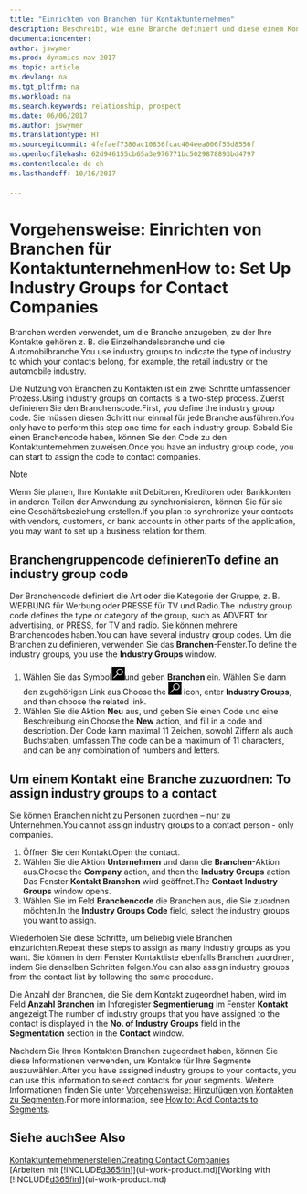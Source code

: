 ```yaml
---
title: "Einrichten von Branchen für Kontaktunternehmen"
description: Beschreibt, wie eine Branche definiert und diese einem Kontaktunternehmen, beispielsweise Einzelhandelsbranche, oder der Automobilindustrie zuweist.
documentationcenter: 
author: jswymer
ms.prod: dynamics-nav-2017
ms.topic: article
ms.devlang: na
ms.tgt_pltfrm: na
ms.workload: na
ms.search.keywords: relationship, prospect
ms.date: 06/06/2017
ms.author: jswymer
ms.translationtype: HT
ms.sourcegitcommit: 4fefaef7380ac10836fcac404eea006f55d8556f
ms.openlocfilehash: 62d946155cb65a3e976771bc5029878893bd4797
ms.contentlocale: de-ch
ms.lasthandoff: 10/16/2017

---
```

# <a name="how-to-set-up-industry-groups-for-contact-companies"></a><span data-ttu-id="148ec-103">Vorgehensweise: Einrichten von Branchen für Kontaktunternehmen</span><span class="sxs-lookup"><span data-stu-id="148ec-103">How to: Set Up Industry Groups for Contact Companies</span></span>
<span data-ttu-id="148ec-104">Branchen werden verwendet, um die Branche anzugeben, zu der Ihre Kontakte gehören z. B. die Einzelhandelsbranche und die Automobilbranche.</span><span class="sxs-lookup"><span data-stu-id="148ec-104">You use industry groups to indicate the type of industry to which your contacts belong, for example, the retail industry or the automobile industry.</span></span>

<span data-ttu-id="148ec-105">Die Nutzung von Branchen zu Kontakten ist ein zwei Schritte umfassender Prozess.</span><span class="sxs-lookup"><span data-stu-id="148ec-105">Using industry groups on contacts is a two-step process.</span></span> <span data-ttu-id="148ec-106">Zuerst definieren Sie den Branchenscode.</span><span class="sxs-lookup"><span data-stu-id="148ec-106">First, you define the industry group code.</span></span> <span data-ttu-id="148ec-107">Sie müssen diesen Schritt nur einmal für jede Branche ausführen.</span><span class="sxs-lookup"><span data-stu-id="148ec-107">You only have to perform this step one time for each industry group.</span></span> <span data-ttu-id="148ec-108">Sobald Sie einen Branchencode haben, können Sie den Code zu den Kontaktunternehmen zuweisen.</span><span class="sxs-lookup"><span data-stu-id="148ec-108">Once you have an industry group code, you can start to assign the code to contact companies.</span></span>

> [!NOTE]  
>   <span data-ttu-id="148ec-109">Wenn Sie planen, Ihre Kontakte mit Debitoren, Kreditoren oder Bankkonten in anderen Teilen der Anwendung zu synchronisieren, können Sie für sie eine Geschäftsbeziehung erstellen.</span><span class="sxs-lookup"><span data-stu-id="148ec-109">If you plan to synchronize your contacts with vendors, customers, or bank accounts in other parts of the application, you may want to set up a business relation for them.</span></span>

## <a name="to-define-an-industry-group-code"></a><span data-ttu-id="148ec-110">Branchengruppencode definieren</span><span class="sxs-lookup"><span data-stu-id="148ec-110">To define an industry group code</span></span>
<span data-ttu-id="148ec-111">Der Branchencode definiert die Art oder die Kategorie der Gruppe, z. B. WERBUNG für Werbung oder PRESSE für TV und Radio.</span><span class="sxs-lookup"><span data-stu-id="148ec-111">The industry group code defines the type or category of the group, such as ADVERT for advertising, or PRESS, for TV and radio.</span></span> <span data-ttu-id="148ec-112">Sie können mehrere Branchencodes haben.</span><span class="sxs-lookup"><span data-stu-id="148ec-112">You can have several industry group codes.</span></span> <span data-ttu-id="148ec-113">Um die Branchen zu definieren, verwenden Sie das **Branchen**-Fenster.</span><span class="sxs-lookup"><span data-stu-id="148ec-113">To define the industry groups, you use the **Industry Groups** window.</span></span>

1. <span data-ttu-id="148ec-114">Wählen Sie das Symbol![ Nach Seite oder Bericht suchen ](media/ui-search/search_small.png "Nach Seite oder Bericht suchen")und geben **Branchen** ein. Wählen Sie dann den zugehörigen Link aus.</span><span class="sxs-lookup"><span data-stu-id="148ec-114">Choose the ![Search for Page or Report](media/ui-search/search_small.png "Search for Page or Report icon") icon, enter **Industry Groups**, and then choose the related link.</span></span>
2. <span data-ttu-id="148ec-115">Wählen Sie die Aktion **Neu** aus, und geben Sie einen Code und eine Beschreibung ein.</span><span class="sxs-lookup"><span data-stu-id="148ec-115">Choose the **New** action, and fill in a code and description.</span></span> <span data-ttu-id="148ec-116">Der Code kann maximal 11 Zeichen, sowohl Ziffern als auch Buchstaben, umfassen.</span><span class="sxs-lookup"><span data-stu-id="148ec-116">The code can be a maximum of 11 characters, and can be any combination of numbers and letters.</span></span>

## <span data-ttu-id="148ec-117"><a name="AssignIndustryGroupContact">Um einem Kontakt eine Branche zuzuordnen:</a></span><span class="sxs-lookup"><span data-stu-id="148ec-117"><a name="AssignIndustryGroupContact"></a> To assign industry groups to a contact</span></span>
<span data-ttu-id="148ec-118">Sie können Branchen nicht zu Personen zuordnen – nur zu Unternehmen.</span><span class="sxs-lookup"><span data-stu-id="148ec-118">You cannot assign industry groups to a contact person - only companies.</span></span>

1. <span data-ttu-id="148ec-119">Öffnen Sie den Kontakt.</span><span class="sxs-lookup"><span data-stu-id="148ec-119">Open the contact.</span></span>
2. <span data-ttu-id="148ec-120">Wählen Sie die Aktion **Unternehmen** und dann die **Branchen**-Aktion aus.</span><span class="sxs-lookup"><span data-stu-id="148ec-120">Choose the **Company** action, and then the **Industry Groups** action.</span></span> <span data-ttu-id="148ec-121">Das Fenster **Kontakt Branchen** wird geöffnet.</span><span class="sxs-lookup"><span data-stu-id="148ec-121">The **Contact Industry Groups** window opens.</span></span>
3. <span data-ttu-id="148ec-122">Wählen Sie im Feld **Branchencode** die Branchen aus, die Sie zuordnen möchten.</span><span class="sxs-lookup"><span data-stu-id="148ec-122">In the **Industry Groups Code** field, select the industry groups you want to assign.</span></span>

<span data-ttu-id="148ec-123">Wiederholen Sie diese Schritte, um beliebig viele Branchen einzurichten.</span><span class="sxs-lookup"><span data-stu-id="148ec-123">Repeat these steps to assign as many industry groups as you want.</span></span> <span data-ttu-id="148ec-124">Sie können in dem Fenster Kontaktliste ebenfalls Branchen zuordnen, indem Sie denselben Schritten folgen.</span><span class="sxs-lookup"><span data-stu-id="148ec-124">You can also assign industry groups from the contact list by following the same procedure.</span></span>

<span data-ttu-id="148ec-125">Die Anzahl der Branchen, die Sie dem Kontakt zugeordnet haben, wird im Feld **Anzahl Branchen** im Inforegister **Segmentierung** im Fenster **Kontakt** angezeigt.</span><span class="sxs-lookup"><span data-stu-id="148ec-125">The number of industry groups that you have assigned to the contact is displayed in the **No. of Industry Groups** field in the **Segmentation** section in the **Contact** window.</span></span>

<span data-ttu-id="148ec-126">Nachdem Sie Ihren Kontakten Branchen zugeordnet haben, können Sie diese Informationen verwenden, um Kontakte für Ihre Segmente auszuwählen.</span><span class="sxs-lookup"><span data-stu-id="148ec-126">After you have assigned industry groups to your contacts, you can use this information to select contacts for your segments.</span></span> <span data-ttu-id="148ec-127">Weitere Informationen finden Sie unter [Vorgehensweise: Hinzufügen von Kontakten zu Segmenten](marketing-add-contact-segment.md).</span><span class="sxs-lookup"><span data-stu-id="148ec-127">For more information, see [How to: Add Contacts to Segments](marketing-add-contact-segment.md).</span></span>

## <a name="see-also"></a><span data-ttu-id="148ec-128">Siehe auch</span><span class="sxs-lookup"><span data-stu-id="148ec-128">See Also</span></span>
[<span data-ttu-id="148ec-129">Kontaktunternehmenerstellen</span><span class="sxs-lookup"><span data-stu-id="148ec-129">Creating Contact Companies</span></span>](marketing-create-contact-companies.md)  
<span data-ttu-id="148ec-130">[Arbeiten mit [!INCLUDE[d365fin](includes/d365fin_md.md)]](ui-work-product.md)</span><span class="sxs-lookup"><span data-stu-id="148ec-130">[Working with [!INCLUDE[d365fin](includes/d365fin_md.md)]](ui-work-product.md)</span></span>


